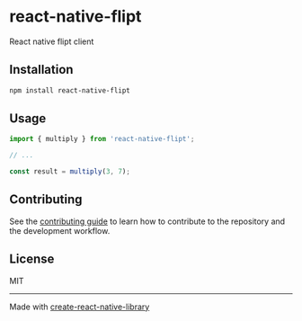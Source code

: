 # react-native-flipt

React native flipt client

## Installation


```sh
npm install react-native-flipt
```


## Usage


```js
import { multiply } from 'react-native-flipt';

// ...

const result = multiply(3, 7);
```


## Contributing

See the [contributing guide](CONTRIBUTING.md) to learn how to contribute to the repository and the development workflow.

## License

MIT

---

Made with [create-react-native-library](https://github.com/callstack/react-native-builder-bob)
